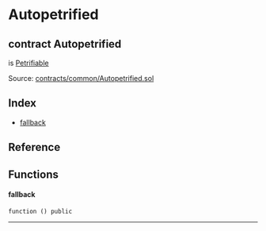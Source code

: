# Autopetrified

## contract Autopetrified

is [Petrifiable](petrifiable.md)

Source: [contracts/common/Autopetrified.sol](https://github.com/aragon/aragonOS/blob/v4.4.0/contracts/common/Autopetrified.sol)

## Index

* [fallback](autopetrified.md#fallback)

## Reference

## Functions

#### **fallback** <a href="#fallback" id="fallback"></a>

`function () public`

***

